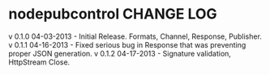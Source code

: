 nodepubcontrol CHANGE LOG
=========================

v 0.1.0 04-03-2013  - Initial Release. Formats, Channel, Response, Publisher.
v 0.1.1 04-16-2013  - Fixed serious bug in Response that was preventing proper JSON generation.
v 0.1.2 04-17-2013  - Signature validation, HttpStream Close.